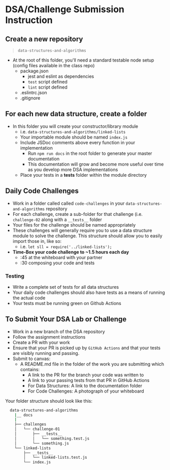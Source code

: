 # DSA/Challenge Submission Instruction

## Create a new repository

> `data-structures-and-algorithms`

- At the root of this folder, you'll need a standard testable node setup (config files available in the class repo)
  - package.json
    - jest and eslint as dependencies
    - `test` script defined
    - `lint` script defined
  - .eslintrc.json
  - .gitignore

## For each new data structure, create a folder

- In this folder you will create your constructor/library module
  - i.e. `data-structures-and-algorithms/linked-lists`
  - Your importable module should be named `index.js`
  - Include JSDoc comments above every function in your implementation
    - Run `npm run docs` in the root folder to generate your master documentation
    - This documentation will grow and become more useful over time as you develop more DSA implementations
  - Place your tests in a __tests__ folder within the module directory

## Daily Code Challenges

- Work in a folder called called `code-challenges` in your `data-structures-and-algorithms` repository
- For each challenge, create a sub-folder for that challenge (i.e. `challenge-02` along with a `__tests__` folder
- Your files for the challenge should be named appropriately
- These challenges will generally require you to use a data structure module to solve the challenge. This structure should allow you to easily import those in, like so:
  - i.e. `let sll = require('../linked-lists');`
- **Time-Box your code challenge to ~1.5 hours each day**
  - :45 at the whiteboard with your partner
  - :30 composing your code and tests

### Testing

- Write a complete set of tests for all data structures
- Your daily code challenges should also have tests as a means of running the actual code
- Your tests must be running green on Github Actions

## To Submit Your DSA Lab or Challenge

- Work in a new branch of the DSA repository
- Follow the assignment instructions
- Create a PR with your work
- Ensure that your PR is picked up by `GitHub Actions` and that your tests are visibly running and passing.
- Submit to canvas:
  - A README.md file in the folder of the work you are submitting which contains:
    - A link to the PR for the branch your code was written to
    - A link to your passing tests from that PR in GitHub Actions
    - For Data Structures: A link to the documentation folder
    - For Code Challenges: A photograph of your whiteboard

Your folder structure should look like this:

```bash
  data-structures-and-algorithms
    |__ docs
    |
    ├── challenges
    │   └── challenge-01
    │       ├── __tests__
    │       │   └── something.test.js
    │       └── something.js
    └── linked-lists
        ├── __tests__
        │   └── linked-lists.test.js
        └── index.js
```
